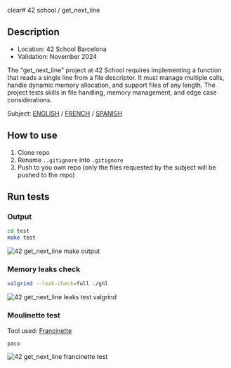 clear# 42 school / get_next_line

## Description
- Location: 42 School Barcelona
- Validation: November 2024

The "get_next_line" project at 42 School requires implementing a function that reads a single line from a file descriptor. It must manage multiple calls, handle dynamic memory allocation, and support files of any length. The project tests skills in file handling, memory management, and edge case considerations.

Subject: [ENGLISH](./docs/en.subject.pdf) / [FRENCH](./docs/fr.subject.pdf) / [SPANISH](./docs/es.subject.pdf)

## How to use

1. Clone repo
2. Rename `..gitignore` into `.gitignore`
3. Push to you own repo (only the files requested by the subject will be pushed to the repo)

## Run tests

### Output
```bash
cd test
make test
```
![42 get_next_line make output](https://github.com/user-attachments/assets/0897266a-9390-4e7f-a377-a79399602392)

### Memory leaks check
```bash
valgrind --leak-check=full ./gnl
```
![42 get_next_line leaks test valgrind](https://github.com/user-attachments/assets/5c926eca-ff3f-4f0e-b764-d8a1ce38a0fa)

### Moulinette test
Tool used: [Francinette](https://github.com/xicodomingues/francinette)
```bash
paco
```
![42 get_next_line francinette test](https://github.com/user-attachments/assets/a0819972-1505-47db-9c18-b3bffbd2aa1d)
